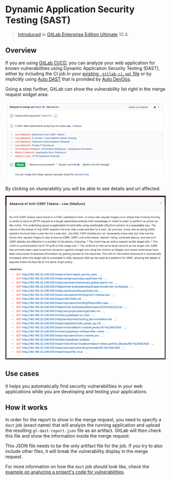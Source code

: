 # Dynamic Application Security Testing (SAST)

> [Introduced][ee-4348] in [GitLab Enterprise Edition Ultimate][ee] 10.4.

## Overview

If you are using [GitLab CI/CD][ci], you can analyze your web application for known
vulnerabilities using Dynamic Application Security Testing (DAST), either by
including the CI job in your [existing `.gitlab-ci.yml` file][cc-docs] or
by implicitly using [Auto DAST](../../../topics/autodevops/index.md#auto-dast)
that is provided by [Auto DevOps](../../../topics/autodevops/index.md).

Going a step further, GitLab can show the vulnerability list right in the merge
request widget area:

![DAST Widget](img/dast-all.png)

By clicking on vlunerability you will be able to see details and url affected:

![DAST Widget Clicked](img/dast-single.png)

## Use cases

It helps you automatically find security vulnerabilities in your web applications
while you are developing and testing your applications

## How it works

In order for the report to show in the merge request, you need to specify a
`dast` job (exact name) that will analyze the running application and upload the resulting
`gl-dast-report.json` file as an artifact. GitLab will then check this file and
show the information inside the merge request.

This JSON file needs to be the only artifact file for the job. If you try
to also include other files, it will break the vulnerability display in the
merge request.

For more information on how the `dast` job should look like, check the
[example on analyzing a project's code for vulnerabilities][cc-docs].

[ee-4348]: https://gitlab.com/gitlab-org/gitlab-ee/issues/4348
[ee]: https://about.gitlab.com/gitlab-ee/
[ci]: ../../../ci/README.md
[cc-docs]: ../../../ci/examples/dast.md
